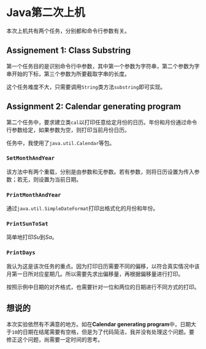 # Java第二次上机

本次上机共有两个任务，分别都和命令行参数有关。

## Assignement 1: Class Substring

第一个任务目的是识别命令行中参数，其中第一个参数为字符串，第二个参数为字串开始的下标，第三个参数为所要截取字串的长度。

这个任务难度不大，只需要调用`String`类方法`substring`即可实现。

## Assignment 2: Calendar generating program

第二个任务中，要求建立类`cal`以打印任意给定月份的日历。年份和月份通过命令行参数给定，如果参数为空，则打印当前月份日历。

任务中，我使用了`java.util.Calendar`等包。

### `SetMonthAndYear`

该方法中有两个重载，分别是由参数和无参数。若有参数，则将日历设置为传入参数；若无，则设置为当前日期。

### `PrintMonthAndYear`

通过`java.util.SimpleDateFormat`打印出格式化的月份和年份。

### `PrintSunToSat`

简单地打印*Su*到*Sa*。

### `PrintDays`

我认为这是该次任务的重点。因为打印日历需要不同的偏移，以符合真实情况中该月第一日所对应星期几。所以需要先求出偏移量，再根据偏移量进行打印。

按照示例中日期的对齐格式，也需要针对一位和两位的日期进行不同方式的打印。

## 想说的

本次实验依然有不满意的地方。如在**Calendar generating program**中，日期大于`10`的日期在结尾需要有空格，但是为了代码简洁，我并没有处理这个问题。要修正这个问题，尚需要一定时间的思考。